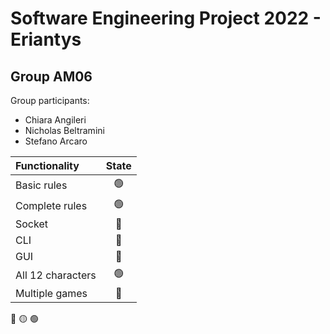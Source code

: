 # Software Engineering Project 2022 - Eriantys
## Group AM06

Group participants:
- Chiara Angileri
- Nicholas Beltramini
- Stefano Arcaro

| Functionality     |                       State                        |
|:------------------|:--------------------------------------------------:|
| Basic rules       | 🟢 |
| Complete rules    | 🟢 |
| Socket            | 🔴 |
| CLI               | 🔴 |
| GUI               | 🔴 |
| All 12 characters | 🟢 |
| Multiple games    | 🔴 |

🔴
🟡
🟢
